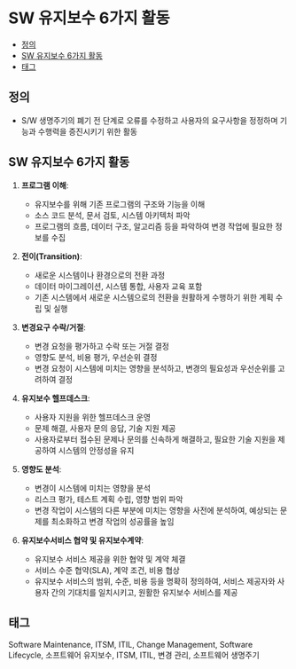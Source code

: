 # SW 유지보수 6가지 활동

<!-- mtoc-start -->

- [정의](#정의)
- [SW 유지보수 6가지 활동](#sw-유지보수-6가지-활동)
- [태그](#태그)

<!-- mtoc-end -->

## 정의

- S/W 생명주기의 폐기 전 단계로 오류를 수정하고 사용자의 요구사항을 정정하며 기능과 수행력을 증진시키기 위한 활동

## SW 유지보수 6가지 활동

1. **프로그램 이해**:

   - 유지보수를 위해 기존 프로그램의 구조와 기능을 이해
   - 소스 코드 분석, 문서 검토, 시스템 아키텍처 파악
   - 프로그램의 흐름, 데이터 구조, 알고리즘 등을 파악하여 변경 작업에 필요한 정보를 수집

2. **전이(Transition)**:

   - 새로운 시스템이나 환경으로의 전환 과정
   - 데이터 마이그레이션, 시스템 통합, 사용자 교육 포함
   - 기존 시스템에서 새로운 시스템으로의 전환을 원활하게 수행하기 위한 계획 수립 및 실행

3. **변경요구 수락/거절**:

   - 변경 요청을 평가하고 수락 또는 거절 결정
   - 영향도 분석, 비용 평가, 우선순위 결정
   - 변경 요청이 시스템에 미치는 영향을 분석하고, 변경의 필요성과 우선순위를 고려하여 결정

4. **유지보수 헬프데스크**:

   - 사용자 지원을 위한 헬프데스크 운영
   - 문제 해결, 사용자 문의 응답, 기술 지원 제공
   - 사용자로부터 접수된 문제나 문의를 신속하게 해결하고, 필요한 기술 지원을 제공하여 시스템의 안정성을 유지

5. **영향도 분석**:

   - 변경이 시스템에 미치는 영향을 분석
   - 리스크 평가, 테스트 계획 수립, 영향 범위 파악
   - 변경 작업이 시스템의 다른 부분에 미치는 영향을 사전에 분석하여, 예상되는 문제를 최소화하고 변경 작업의 성공률을 높임

6. **유지보수서비스 협약 및 유지보수계약**:
   - 유지보수 서비스 제공을 위한 협약 및 계약 체결
   - 서비스 수준 협약(SLA), 계약 조건, 비용 협상
   - 유지보수 서비스의 범위, 수준, 비용 등을 명확히 정의하여, 서비스 제공자와 사용자 간의 기대치를 일치시키고, 원활한 유지보수 서비스를 제공

## 태그

Software Maintenance, ITSM, ITIL, Change Management, Software Lifecycle, 소프트웨어 유지보수, ITSM, ITIL, 변경 관리, 소프트웨어 생명주기
